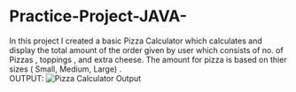 # Practice-Project-JAVA-
In this project I created a basic Pizza Calculator which calculates and display the total amount of the order given by user which consists of no. of Pizzas , toppings , and extra cheese. The amount for pizza is based on thier sizes ( Small, Medium, Large) .
<br> OUTPUT:
![Pizza Calculator Output](https://github.com/Abhigyanx2004/Practice-Project-JAVA-/assets/155083884/65be162f-0ab6-4a5a-b57e-88401f085e8e)
